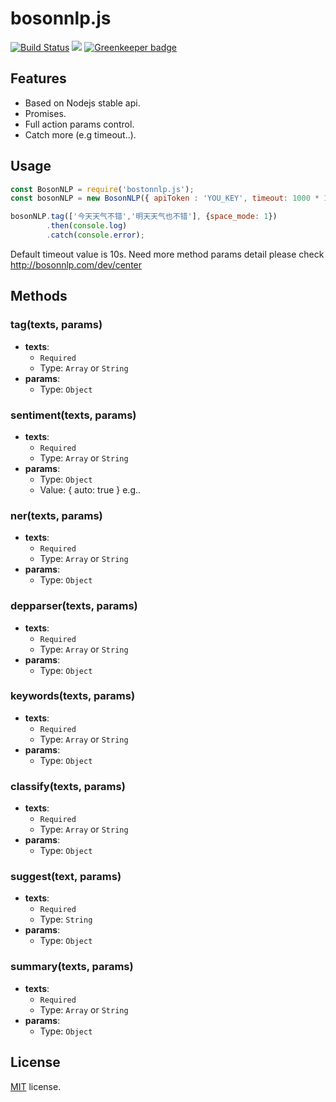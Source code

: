 # bosonnlp.js
[![Build Status](https://travis-ci.org/Debiancc/bosonnlp.js.svg?branch=master)](https://travis-ci.org/Debiancc/bosonnlp.js)
[![](https://img.shields.io/npm/v/bosonnlp.js.svg?style=flat-square)](https://www.npmjs.com/package/bosonnlp.js) [![Greenkeeper badge](https://badges.greenkeeper.io/Debiancc/bosonnlp.js.svg)](https://greenkeeper.io/)

## Features

 - Based on Nodejs stable api.
 - Promises.
 - Full action params control.
 - Catch more (e.g timeout..).

## Usage

 ```javascript
const BosonNLP = require('bostonnlp.js');
const bosonNLP = new BosonNLP({ apiToken : 'YOU_KEY', timeout: 1000 * 10 });

bosonNLP.tag(['今天天气不错','明天天气也不错'], {space_mode: 1})
         .then(console.log)
         .catch(console.error);
 ```
 Default timeout value is 10s.
 Need more method params detail please check http://bosonnlp.com/dev/center


 ## Methods
 ### tag(texts, params)
 - **texts**:
   - `Required`
   - Type: `Array` or `String`
 - **params**:
   - Type: `Object`

 ### sentiment(texts, params)
 - **texts**:
   - `Required`
   - Type: `Array` or `String`
 - **params**:
   - Type: `Object`
   - Value: { auto: true } e.g..

 ### ner(texts, params)
 - **texts**:
   - `Required`
   - Type: `Array` or `String`
 - **params**:
   - Type: `Object`

 ### depparser(texts, params)
 - **texts**:
   - `Required`
   - Type: `Array` or `String`
 - **params**:
   - Type: `Object`

 ### keywords(texts, params)
 - **texts**:
   - `Required`
   - Type: `Array` or `String`
 - **params**:
   - Type: `Object`

 ### classify(texts, params)
 - **texts**:
   - `Required`
   - Type: `Array` or `String`
 - **params**:
   - Type: `Object`

 ### suggest(text, params)
 - **texts**:
   - `Required`
   - Type: `String`
 - **params**:
   - Type: `Object`

 ### summary(texts, params)
 - **texts**:
   - `Required`
   - Type: `Array` or `String`
 - **params**:
   - Type: `Object`

## License

[MIT](https://mths.be/mit) license.
